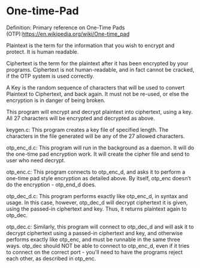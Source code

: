 # One-time-Pad
Definition:
Primary reference on One-Time Pads (OTP):https://en.wikipedia.org/wiki/One-time_pad

Plaintext is the term for the information that you wish to encrypt and protect. It is human readable.

Ciphertext is the term for the plaintext after it has been encrypted by your programs. Ciphertext is not human-readable, and in fact cannot be cracked, if the OTP system is used correctly.

A Key is the random sequence of characters that will be used to convert Plaintext to Ciphertext, and back again. It must not be re-used, or else the encryption is in danger of being broken.

This program will encrypt and decrypt plaintext into ciphertext, using a key. All 27 characters will be encrypted and decrypted as above.

keygen.c:
This program creates a key file of specified length. The characters in the file generated will be any of the 27 allowed characters.

otp_enc_d.c:
This program will run in the background as a daemon. It will do the one-time pad encryption work. It will create the cipher file and send to user who need decrypt.

otp_enc.c:
This program connects to otp_enc_d, and asks it to perform a one-time pad style encryption as detailed above. By itself, otp_enc doesn’t do the encryption - otp_end_d does.

otp_dec_d.c:
This program performs exactly like otp_enc_d, in syntax and usage. In this case, however, otp_dec_d will decrypt ciphertext it is given, using the passed-in ciphertext and key. Thus, it returns plaintext again to otp_dec.

otp_dec.c:
Similarly, this program will connect to otp_dec_d and will ask it to decrypt ciphertext using a passed-in ciphertext and key, and otherwise performs exactly like otp_enc, and must be runnable in the same three ways. otp_dec should NOT be able to connect to otp_enc_d, even if it tries to connect on the correct port - you'll need to have the programs reject each other, as described in otp_enc.


